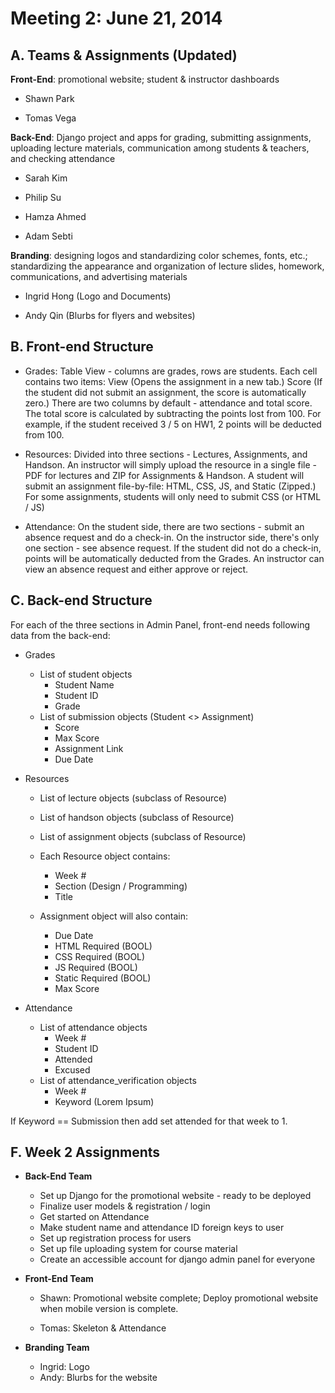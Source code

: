 Meeting 2: June 21, 2014
========


A. Teams & Assignments (Updated)
--------

__Front-End__: promotional website; student & instructor dashboards

- Shawn Park

- Tomas Vega

__Back-End__: Django project and apps for grading, submitting assignments, uploading
lecture materials, communication among students & teachers, and checking attendance

- Sarah Kim

- Philip Su

- Hamza Ahmed

- Adam Sebti

__Branding__: designing logos and standardizing color schemes, fonts, etc.;
standardizing the appearance and organization of lecture slides, homework, communications,
and advertising materials

- Ingrid Hong (Logo and Documents)

- Andy Qin (Blurbs for flyers and websites)


B. Front-end Structure
--------

- Grades: Table View - columns are grades, rows are students. 
Each cell contains two items: View (Opens the assignment in a new tab.) Score (If the student did not submit an assignment, the score is automatically zero.)
There are two columns by default - attendance and total score. The total score is calculated by subtracting the points lost from 100. For example, if the student received 3 / 5 on HW1, 2 points will be deducted from 100.

- Resources: Divided into three sections - Lectures, Assignments, and Handson.
An instructor will simply upload the resource in a single file - PDF for lectures and ZIP for Assignments & Handson.
A student will submit an assignment file-by-file: HTML, CSS, JS, and Static (Zipped.) For some assignments, students will only need to submit CSS (or HTML / JS)

- Attendance: On the student side, there are two sections - submit an absence request and do a check-in. On the instructor side, there's only one section - see absence request.
If the student did not do a check-in, points will be automatically deducted from the Grades. An instructor can view an absence request and either approve or reject.


C. Back-end Structure
--------

For each of the three sections in Admin Panel, front-end needs following data from the back-end:

- Grades

    - List of student objects
        - Student Name
        - Student ID
        - Grade
    - List of submission objects (Student <> Assignment)
        - Score
        - Max Score
        - Assignment Link
        - Due Date
        
- Resources
    - List of lecture objects (subclass of Resource)
    - List of handson objects (subclass of Resource)
    - List of assignment objects (subclass of Resource)
    
    - Each Resource object contains:
        - Week #
        - Section (Design / Programming)
        - Title
        
    - Assignment object will also contain:
        - Due Date
        - HTML Required (BOOL)
        - CSS Required (BOOL)
        - JS Required (BOOL)
        - Static Required (BOOL)
        - Max Score

- Attendance
    - List of attendance objects
        - Week #
        - Student ID
        - Attended
        - Excused
    - List of attendance_verification objects
        - Week #
        - Keyword (Lorem Ipsum)

If Keyword == Submission then add set attended for that week to 1.

F. Week 2 Assignments
--------

- __Back-End Team__

    - Set up Django for the promotional website - ready to be deployed
    - Finalize user models & registration / login
    - Get started on Attendance
    - Make student name and attendance ID foreign keys to user
    - Set up registration process for users
    - Set up file uploading system for course material
    - Create an accessible account for django admin panel for everyone
    
- __Front-End Team__

    - Shawn: Promotional website complete; Deploy promotional website when mobile version is complete.
    
    - Tomas: Skeleton & Attendance

- __Branding Team__

    - Ingrid: Logo
    - Andy: Blurbs for the website

